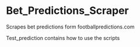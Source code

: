 # Bet_Predictions_Scraper
Scrapes bet predictions form footballpredictions.com


Test_prediction contains how to use the scripts